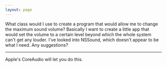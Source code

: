 ```yaml
---
layout: page
---
```


What class would I use to create a program that would allow me to change the maximum sound volume?  Basically I want to create a little app that would set the volume to a certain level beyond which the whole system can't get any louder.   I've looked into NSSound, which doesn't appear to be what I need.  Any suggestions? 

----

Apple's CoreAudio will let you do this.
